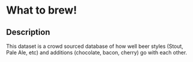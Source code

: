 # What to brew! 

## Description

This dataset is a crowd sourced database of how well beer styles (Stout, Pale Ale, etc) and additions (chocolate, bacon, cherry) go with each other.

